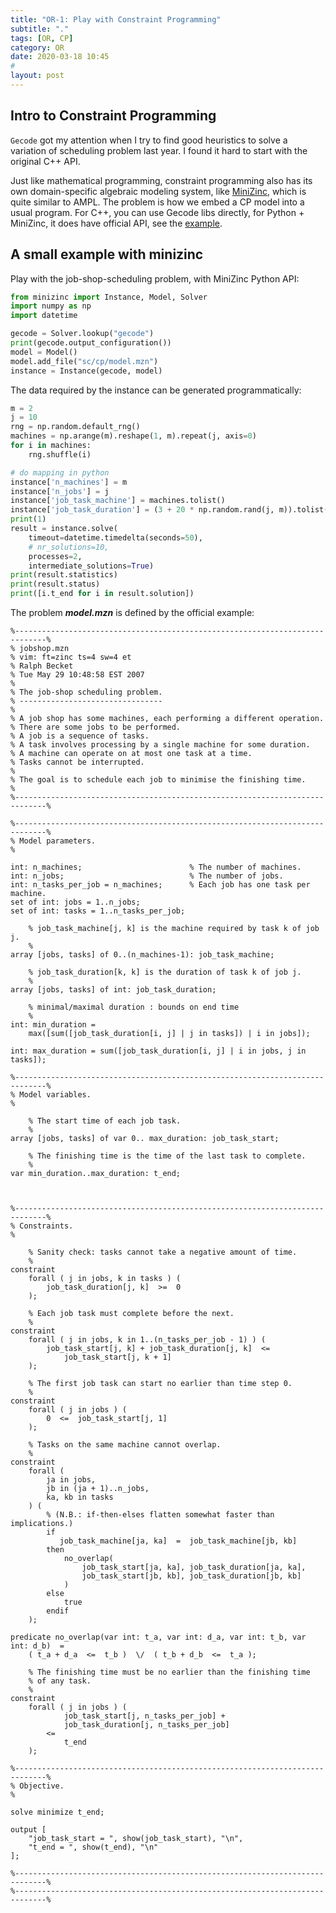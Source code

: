 ```yaml
---
title: "OR-1: Play with Constraint Programming"
subtitle: "."
tags: [OR, CP]
category: OR
date: 2020-03-18 10:45
# 
layout: post
---
```

## Intro to Constraint Programming
`Gecode` got my attention when I try to find good heuristics to solve a variation of scheduling problem last year. I found it hard to start with the original C++ API. 

Just like mathematical programming, constraint programming also has its own domain-specific algebraic modeling system, like [MiniZinc](https://www.minizinc.org/resources.html), which is quite similar to AMPL. The problem is how we embed a CP model into a usual program. For C++, you can use Gecode libs directly, for Python + MiniZinc, it does have official API, see the [example](#a-small-example-with-minizinc). 



## A small example with minizinc
Play with the job-shop-scheduling problem, with MiniZinc Python API: 
```python
from minizinc import Instance, Model, Solver
import numpy as np
import datetime

gecode = Solver.lookup("gecode")
print(gecode.output_configuration())
model = Model()
model.add_file("sc/cp/model.mzn")
instance = Instance(gecode, model)
```
The data required by the instance can be generated programmatically:
```python
m = 2
j = 10
rng = np.random.default_rng()
machines = np.arange(m).reshape(1, m).repeat(j, axis=0)
for i in machines:
    rng.shuffle(i)

# do mapping in python
instance['n_machines'] = m
instance['n_jobs'] = j
instance['job_task_machine'] = machines.tolist()
instance['job_task_duration'] = (3 + 20 * np.random.rand(j, m)).tolist()
print(1)
result = instance.solve(
    timeout=datetime.timedelta(seconds=50),
    # nr_solutions=10,
    processes=2,
    intermediate_solutions=True)
print(result.statistics)
print(result.status)
print([i.t_end for i in result.solution])
```
The problem ***model.mzn*** is defined by the official example:
```minizinc
%-----------------------------------------------------------------------------%
% jobshop.mzn
% vim: ft=zinc ts=4 sw=4 et
% Ralph Becket
% Tue May 29 10:48:58 EST 2007
%
% The job-shop scheduling problem.
% --------------------------------
%
% A job shop has some machines, each performing a different operation.
% There are some jobs to be performed.
% A job is a sequence of tasks.
% A task involves processing by a single machine for some duration.
% A machine can operate on at most one task at a time.
% Tasks cannot be interrupted.
%
% The goal is to schedule each job to minimise the finishing time.
%
%-----------------------------------------------------------------------------%

%-----------------------------------------------------------------------------%
% Model parameters.
%

int: n_machines;                        % The number of machines.
int: n_jobs;                            % The number of jobs.
int: n_tasks_per_job = n_machines;      % Each job has one task per machine.
set of int: jobs = 1..n_jobs;
set of int: tasks = 1..n_tasks_per_job;

    % job_task_machine[j, k] is the machine required by task k of job j.
    %
array [jobs, tasks] of 0..(n_machines-1): job_task_machine;

    % job_task_duration[k, k] is the duration of task k of job j.
    %
array [jobs, tasks] of int: job_task_duration;

    % minimal/maximal duration : bounds on end time
    %
int: min_duration = 
    max([sum([job_task_duration[i, j] | j in tasks]) | i in jobs]);

int: max_duration = sum([job_task_duration[i, j] | i in jobs, j in tasks]);

%-----------------------------------------------------------------------------%
% Model variables.
%

    % The start time of each job task.
    %
array [jobs, tasks] of var 0.. max_duration: job_task_start;

    % The finishing time is the time of the last task to complete.
    %
var min_duration..max_duration: t_end;



%-----------------------------------------------------------------------------%
% Constraints.
%

    % Sanity check: tasks cannot take a negative amount of time.
    %
constraint
    forall ( j in jobs, k in tasks ) (
        job_task_duration[j, k]  >=  0
    );

    % Each job task must complete before the next.
    %
constraint
    forall ( j in jobs, k in 1..(n_tasks_per_job - 1) ) (
        job_task_start[j, k] + job_task_duration[j, k]  <=
            job_task_start[j, k + 1]
    );

    % The first job task can start no earlier than time step 0.
    %
constraint
    forall ( j in jobs ) (
        0  <=  job_task_start[j, 1]
    );

    % Tasks on the same machine cannot overlap.
    %
constraint
    forall (
        ja in jobs,
        jb in (ja + 1)..n_jobs,
        ka, kb in tasks
    ) (
        % (N.B.: if-then-elses flatten somewhat faster than implications.)
        if
           job_task_machine[ja, ka]  =  job_task_machine[jb, kb]
        then
            no_overlap( 
                job_task_start[ja, ka], job_task_duration[ja, ka],
                job_task_start[jb, kb], job_task_duration[jb, kb]
            )
        else
            true
        endif
    );

predicate no_overlap(var int: t_a, var int: d_a, var int: t_b, var int: d_b)  =
    ( t_a + d_a  <=  t_b )  \/  ( t_b + d_b  <=  t_a );

    % The finishing time must be no earlier than the finishing time
    % of any task.
    %
constraint
    forall ( j in jobs ) (
            job_task_start[j, n_tasks_per_job] +
            job_task_duration[j, n_tasks_per_job]
        <=
            t_end
    );

%-----------------------------------------------------------------------------%
% Objective.
%

solve minimize t_end;

output [
    "job_task_start = ", show(job_task_start), "\n",
    "t_end = ", show(t_end), "\n"
];

%-----------------------------------------------------------------------------%
%-----------------------------------------------------------------------------%

```
